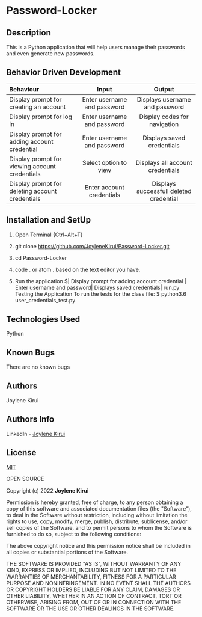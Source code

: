 # Password-Locker

## Description
This is a Python application that  will help users manage their passwords and even generate new passwords.


## Behavior Driven Development

| Behaviour | Input | Output |
| :---------------- | :---------------: | :------------------: |
| Display prompt for creating an account | Enter username and password | Displays username and password |
| Display prompt for log in | Enter username and password | Display codes for navigation |
| Display prompt for adding account credential | Enter username and password | Displays saved credentials|
| Display prompt for viewing account credentials | Select option to view | Displays all account credentials |
| Display prompt for deleting account credentials | Enter account credentials | Displays successfull deleted credential |
## Installation and SetUp
1. Open Terminal {Ctrl+Alt+T}

2. git clone https://github.com/JoyleneKIrui/Password-Locker.git

3. cd Password-Locker

4. code . or atom . based on the text editor you have.

5. Run the application
  $| Display prompt for adding account credential | Enter username and password| Displays saved credentials| run.py
Testing the Application
To run the tests for the class file:
  $ python3.6 user_credentials_test.py


## Technologies Used
Python


## Known Bugs
There are no known bugs 

## Authors
Joylene Kirui

## Authors Info 

LinkedIn - [Joylene Kirui](www.linkedin.com/in/joylene-kirui-860699176)

## License
[MIT](https://choosealicense.com/licenses/mit/)

OPEN SOURCE

Copyright (c) 2022 **Joylene Kirui**

Permission is hereby granted, free of charge, to any person obtaining a copy
of this software and associated documentation files (the "Software"), to deal
in the Software without restriction, including without limitation the rights
to use, copy, modify, merge, publish, distribute, sublicense, and/or sell
copies of the Software, and to permit persons to whom the Software is
furnished to do so, subject to the following conditions:

The above copyright notice and this permission notice shall be included in all
copies or substantial portions of the Software.

THE SOFTWARE IS PROVIDED "AS IS", WITHOUT WARRANTY OF ANY KIND, EXPRESS OR
IMPLIED, INCLUDING BUT NOT LIMITED TO THE WARRANTIES OF MERCHANTABILITY,
FITNESS FOR A PARTICULAR PURPOSE AND NONINFRINGEMENT. IN NO EVENT SHALL THE
AUTHORS OR COPYRIGHT HOLDERS BE LIABLE FOR ANY CLAIM, DAMAGES OR OTHER
LIABILITY, WHETHER IN AN ACTION OF CONTRACT, TORT OR OTHERWISE, ARISING FROM,
OUT OF OR IN CONNECTION WITH THE SOFTWARE OR THE USE OR OTHER DEALINGS IN THE
SOFTWARE.
